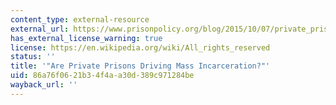 ```yaml
---
content_type: external-resource
external_url: https://www.prisonpolicy.org/blog/2015/10/07/private_prisons_parasite/
has_external_license_warning: true
license: https://en.wikipedia.org/wiki/All_rights_reserved
status: ''
title: '"Are Private Prisons Driving Mass Incarceration?"'
uid: 86a76f06-21b3-4f4a-a30d-389c971284be
wayback_url: ''
---
```

